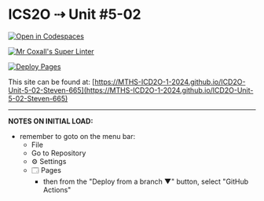 # ICS2O ⇢ Unit #5-02

[![Open in Codespaces](https://classroom.github.com/assets/launch-codespace-2972f46106e565e64193e422d61a12cf1da4916b45550586e14ef0a7c637dd04.svg)](https://classroom.github.com/open-in-codespaces?assignment_repo_id=19278523)

[![Mr Coxall's Super Linter](https://github.com/MTHS-ICD2O-1-2024/ICD2O-Unit-5-02-Steven-665/workflows/Mr%20Coxall's%20Super%20Linter/badge.svg)](https://github.com/MTHS-ICD2O-1-2024/ICD2O-Unit-5-02-Steven-665/actions)

[![Deploy Pages](https://github.com/MTHS-ICD2O-1-2024/ICD2O-Unit-5-02-Steven-665/workflows/Deploy%20Pages/badge.svg)](https://github.com/MTHS-ICD2O-1-2024/ICD2O-Unit-5-02-Steven-665/actions)

This site can be found at: [https://MTHS-ICD2O-1-2024.github.io/ICD2O-Unit-5-02-Steven-665](https://MTHS-ICD2O-1-2024.github.io/ICD2O-Unit-5-02-Steven-665)

---

**NOTES ON INITIAL LOAD:**
- remember to goto on the menu bar:
  - File
  - Go to Repository
  - ⚙ Settings
  - 🗔 Pages
    - then from the "Deploy from a branch ▼" button, select "GitHub Actions"
